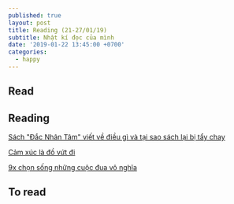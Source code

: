 ```yaml
---
published: true
layout: post
title: Reading (21-27/01/19)
subtitle: Nhật kí đọc của mình
date: '2019-01-22 13:45:00 +0700'
categories:
  - happy
---
```

## Read



## Reading

[Sách "Đắc Nhân Tâm" viết về điều gì và tại sao sách lại bị tẩy chay](https://spiderum.com/bai-dang/Sach-Dac-Nhan-Tam-Viet-Ve-Dieu-Gi-Va-Tai-Sao-Sach-Lai-Bi-Tay-Chay-e97?fbclid=IwAR06NpZXC7gkDv5sy3RCjoN9kLxSI_1a7S09Ku58fIGDv1Fo3onbrzwRQsE)

[Cảm xúc là đồ vứt đi](http://www.tamlyhoctoipham.com/cam-xuc-la-do-vut-di?fbclid=IwAR03tyIX5hYHbmrN8UTvaXDzsUNi7LQPCUuAAbsP7wnrb7EexdeDSorioOM)

[9x chọn sống những cuộc đua vô nghĩa](https://spiderum.com/bai-dang/9x-chon-song-nhung-cuoc-dua-vo-nghia-bh0?fbclid=IwAR3tksGY_rKE6lsmtCDizcG-LJeWLua4_OOsQOdVU18NG7CsvUV8-vh0bo4)

## To read

